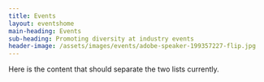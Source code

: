 ```yaml
---
title: Events
layout: eventshome
main-heading: Events
sub-heading: Promoting diversity at industry events
header-image: /assets/images/events/adobe-speaker-199357227-flip.jpg
---
```


Here is the content that should separate the two lists currently.